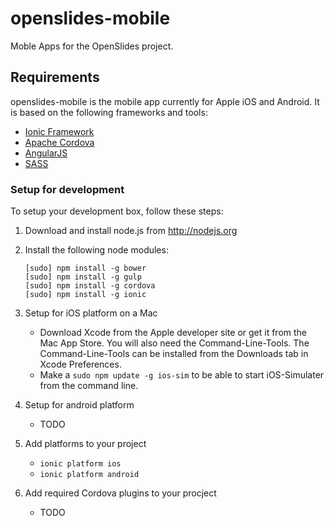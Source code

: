 # openslides-mobile
Moble Apps for the OpenSlides project.

## Requirements
openslides-mobile is the mobile app currently for Apple iOS and Android. It is based on the following frameworks and tools:

* [Ionic Framework](http://ionicframework.com)
* [Apache Cordova](http://cordova.apache.org)
* [AngularJS](https://angularjs.org)
* [SASS](http://sass-lang.com)

### Setup for development
To setup your development box, follow these steps:

1. Download and install node.js from http://nodejs.org

2. Install the following node modules: 
	```
	[sudo] npm install -g bower
	[sudo] npm install -g gulp
	[sudo] npm install -g cordova
	[sudo] npm install -g ionic
	```


3. Setup for iOS platform on a Mac   
	* Download Xcode from the Apple developer site or get it from the Mac App Store. You will also need the Command-Line-Tools. The Command-Line-Tools can be installed from the Downloads tab in Xcode Preferences.
	* Make a ```sudo npm update -g ios-sim``` to be able to start iOS-Simulater from the command line.

4. Setup for android platform
	* TODO
	
5. Add platforms to your project
	* ```ionic platform ios```
	* ```ionic platform android```
	
6. Add required Cordova plugins to your procject
	* TODO
	